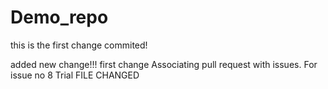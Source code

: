 # Demo_repo


this is the first change commited!


added new change!!!
first change
Associating pull request with issues.
For issue no 8
Trial
FILE CHANGED
